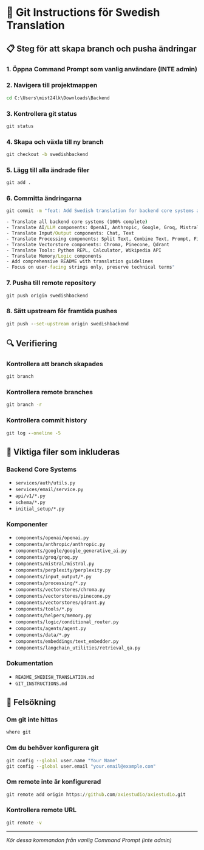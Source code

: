 # 🔧 Git Instructions för Swedish Translation

## 📋 Steg för att skapa branch och pusha ändringar

### 1. Öppna Command Prompt som vanlig användare (INTE admin)

### 2. Navigera till projektmappen
```cmd
cd C:\Users\mist24lk\Downloads\Backend
```

### 3. Kontrollera git status
```cmd
git status
```

### 4. Skapa och växla till ny branch
```cmd
git checkout -b swedishbackend
```

### 5. Lägg till alla ändrade filer
```cmd
git add .
```

### 6. Committa ändringarna
```cmd
git commit -m "feat: Add Swedish translation for backend core systems and components

- Translate all backend core systems (100% complete)
- Translate AI/LLM components: OpenAI, Anthropic, Google, Groq, Mistral, Perplexity
- Translate Input/Output components: Chat, Text
- Translate Processing components: Split Text, Combine Text, Prompt, Filter Data, etc.
- Translate Vectorstore components: Chroma, Pinecone, Qdrant
- Translate Tools: Python REPL, Calculator, Wikipedia API
- Translate Memory/Logic components
- Add comprehensive README with translation guidelines
- Focus on user-facing strings only, preserve technical terms"
```

### 7. Pusha till remote repository
```cmd
git push origin swedishbackend
```

### 8. Sätt upstream för framtida pushes
```cmd
git push --set-upstream origin swedishbackend
```

## 🔍 Verifiering

### Kontrollera att branch skapades
```cmd
git branch
```

### Kontrollera remote branches
```cmd
git branch -r
```

### Kontrollera commit history
```cmd
git log --oneline -5
```

## 📝 Viktiga filer som inkluderas

### Backend Core Systems
- `services/auth/utils.py`
- `services/email/service.py`
- `api/v1/*.py`
- `schema/*.py`
- `initial_setup/*.py`

### Komponenter
- `components/openai/openai.py`
- `components/anthropic/anthropic.py`
- `components/google/google_generative_ai.py`
- `components/groq/groq.py`
- `components/mistral/mistral.py`
- `components/perplexity/perplexity.py`
- `components/input_output/*.py`
- `components/processing/*.py`
- `components/vectorstores/chroma.py`
- `components/vectorstores/pinecone.py`
- `components/vectorstores/qdrant.py`
- `components/tools/*.py`
- `components/helpers/memory.py`
- `components/logic/conditional_router.py`
- `components/agents/agent.py`
- `components/data/*.py`
- `components/embeddings/text_embedder.py`
- `components/langchain_utilities/retrieval_qa.py`

### Dokumentation
- `README_SWEDISH_TRANSLATION.md`
- `GIT_INSTRUCTIONS.md`

## 🚨 Felsökning

### Om git inte hittas
```cmd
where git
```

### Om du behöver konfigurera git
```cmd
git config --global user.name "Your Name"
git config --global user.email "your.email@example.com"
```

### Om remote inte är konfigurerad
```cmd
git remote add origin https://github.com/axiestudio/axiestudio.git
```

### Kontrollera remote URL
```cmd
git remote -v
```

---

*Kör dessa kommandon från vanlig Command Prompt (inte admin)*
